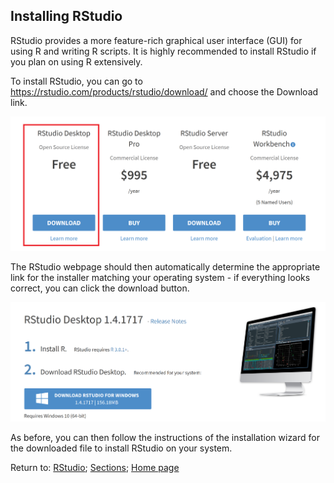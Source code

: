 ## Installing RStudio

RStudio provides a more feature-rich graphical user interface (GUI) for using R and writing R scripts. It is highly recommended to install RStudio if you plan on using R extensively.

To install RStudio, you can go to <https://rstudio.com/products/rstudio/download/> and choose the Download link.

<img src="I0014_RStudio_products.png" alt="RStduo products" width="640"/>

The RStudio webpage should then automatically determine the appropriate link for the installer matching your operating system - if everything looks correct, you can click the download button.

<img src="I0015_RStudio_install.png" alt="RStduo installation" width="640"/>

As before, you can then follow the instructions of the installation wizard for the downloaded file to install RStudio on your system.

Return to:
[RStudio](C02_P000_RStudio.md);
[Sections](C00_P002_Chapters.md);
[Home page](https://rettopnivek.github.io/R_training/)

